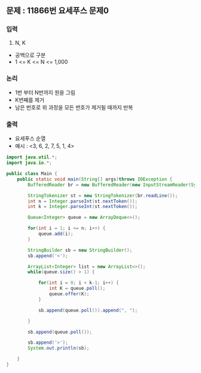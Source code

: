 ## 문제 : 11866번 요세푸스 문제0 

### 입력 
1. N, K
- 공백으로 구분 
- 1 <= K <= N <= 1,000

### 논리 
- 1번 부터 N번까지 원을 그림
- K번째를 제거 
- 남은 번호로 위 과정을 모든 번호가 제거될 때까지 반복 

### 출력 
- 요세푸스 순열 
- 예시 : <3, 6, 2, 7, 5, 1, 4>


```java
import java.util.*;
import java.io.*;

public class Main {
    public static void main(String[] args)throws IOException {
        BufferedReader br = new BufferedReader(new InputStreamReader(System.in));

        StringTokenizer st = new StringTokenizer(br.readLine());
        int n = Integer.parseInt(st.nextToken());
        int k = Integer.parseInt(st.nextToken());

        Queue<Integer> queue = new ArrayDeque<>();

        for(int i = 1; i <= n; i++) {
            queue.add(i);
        }

        StringBuilder sb = new StringBuilder();
        sb.append('<');

        ArrayList<Integer> list = new ArrayList<>();
        while(queue.size() > 1) {

            for(int i = 0; i < k-1; i++) {
                int K = queue.poll();
                queue.offer(K);
            }

            sb.append(queue.poll()).append(", ");

        }

        sb.append(queue.poll());

        sb.append('>');
        System.out.println(sb);

    }
}
```